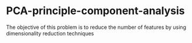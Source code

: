 # PCA-principle-component-analysis
The objective of this problem is to reduce the number of features by using dimensionality reduction techniques

